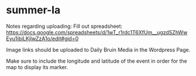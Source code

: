 
# summer-la
Notes regarding uploading:
Fill out spreadsheet:
https://docs.google.com/spreadsheets/d/1wT_r1rdc1T6XfUm__ugzdSZhWwEyu1ibiLKjlwZzA1o/edit#gid=0

Image links should be uploaded to Daily Bruin Media in the Wordpress Page.

Make sure to include the longitude and latitude of the event in order for the map to display its marker.
